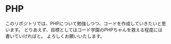 # PHP
このリポジトリでは、PHPについて勉強しつつ、コードを作成していきたいと思います。
とりあえず、目標としてはコード学園のPHPちゃんを救える程度には書いていければと。
よろしくお願いいたします。
